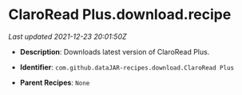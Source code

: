 # ClaroRead Plus.download.recipe

_Last updated 2021-12-23 20:01:50Z_

- **Description**: Downloads latest version of ClaroRead Plus.

- **Identifier**: `com.github.dataJAR-recipes.download.ClaroRead Plus`

- **Parent Recipes**: `None`
